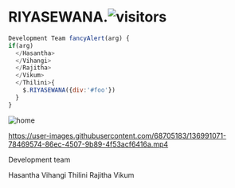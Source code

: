 # RIYASEWANA.![visitors](https://visitor-badge.glitch.me/badge?page_id=hasantha32.RIYASEWANA.)     

```javascript
Development Team fancyAlert(arg) {
if(arg)
  </Hasantha>
  </Vihangi>
  </Rajitha>
  </Vikum>
  </Thilini>{
    $.RIYASEWANA({div:'#foo'})
  }
}
```

![home](https://user-images.githubusercontent.com/68705183/136991166-f87791ac-115b-44a1-9db6-c128bf8a1f1d.png)

https://user-images.githubusercontent.com/68705183/136991071-78469574-86ec-4507-9b89-4f53acf6416a.mp4

Development team

Hasantha
Vihangi
Thilini
Rajitha
Vikum

